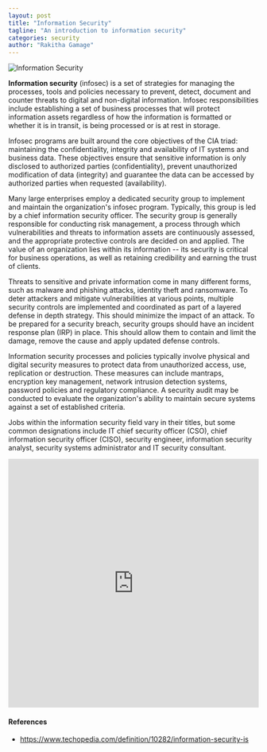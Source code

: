 ```yaml
---
layout: post
title: "Information Security"
tagline: "An introduction to information security"
categories: security
author: "Rakitha Gamage"
---
```


![Information Security](../master/images/2018-09-06-information-security.jpg)

**Information security** (infosec) is a set of strategies for managing the processes, tools and policies necessary to prevent, detect, document and counter threats to digital and non-digital information. Infosec responsibilities include establishing a set of business processes that will protect information assets regardless of how the information is formatted or whether it is in transit, is being processed or is at rest in storage.

Infosec programs are built around the core objectives of the CIA triad: maintaining the confidentiality, integrity and availability of IT systems and business data. These objectives ensure that sensitive information is only disclosed to authorized parties (confidentiality), prevent unauthorized modification of data (integrity) and guarantee the data can be accessed by authorized parties when requested (availability).

Many large enterprises employ a dedicated security group to implement and maintain the organization's infosec program. Typically, this group is led by a chief information security officer. The security group is generally responsible for conducting risk management, a process through which vulnerabilities and threats to information assets are continuously assessed, and the appropriate protective controls are decided on and applied. The value of an organization lies within its information -- its security is critical for business operations, as well as retaining credibility and earning the trust of clients.

Threats to sensitive and private information come in many different forms, such as malware and phishing attacks, identity theft and ransomware. To deter attackers and mitigate vulnerabilities at various points, multiple security controls are implemented and coordinated as part of a layered defense in depth strategy. This should minimize the impact of an attack. To be prepared for a security breach, security groups should have an incident response plan (IRP) in place. This should allow them to contain and limit the damage, remove the cause and apply updated defense controls.

Information security processes and policies typically involve physical and digital security measures to protect data from unauthorized access, use, replication or destruction. These measures can include mantraps, encryption key management, network intrusion detection systems, password policies and regulatory compliance. A security audit may be conducted to evaluate the organization's ability to maintain secure systems against a set of established criteria.

Jobs within the information security field vary in their titles, but some common designations include IT chief security officer (CSO), chief information security officer (CISO), security engineer, information security analyst, security systems administrator and IT security consultant.

<embed src="https://drive.google.com/viewerng/viewer?embedded=true&url=https://github.com/aviorsys/aviorsys.github.io/raw/master/uploads/2018-09-06-information-security.pdf" width="100%" height="500">

#### References
* <https://www.techopedia.com/definition/10282/information-security-is>
